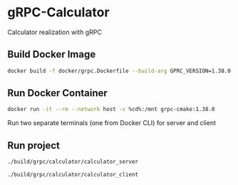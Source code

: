 # gRPC-Calculator
 Calculator realization with gRPC

## Build Docker Image
```bash
docker build -f docker/grpc.Dockerfile --build-arg GPRC_VERSION=1.38.0 --build-arg NUM_JOBS=8 --tag grpc-cmake:1.38.0 .
```
## Run Docker Container
```bash
docker run -it --rm --network host -v %cd%:/mnt grpc-cmake:1.38.0
```
Run two separate terminals (one from Docker CLI) for server and client

## Run project
```bash
./build/grpc/calculator/calculator_server
```

```bash
./build/grpc/calculator/calculator_client
```

